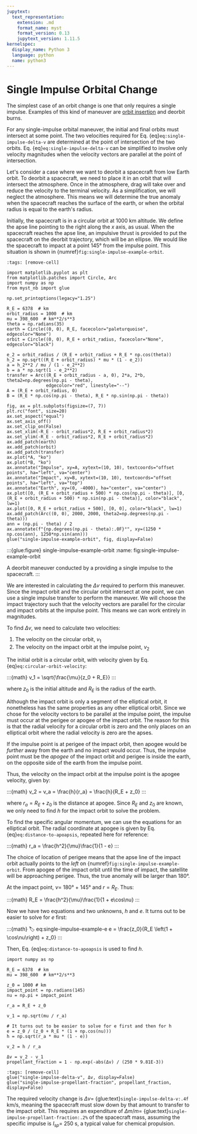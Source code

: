 ```yaml
---
jupytext:
  text_representation:
    extension: .md
    format_name: myst
    format_version: 0.13
    jupytext_version: 1.11.5
kernelspec:
  display_name: Python 3
  language: python
  name: python3
---
```


# Single Impulse Orbital Change

The simplest case of an orbit change is one that only requires a single impulse. Examples of this kind of maneuver are [orbit insertion](https://en.wikipedia.org/wiki/Orbit_insertion) and deorbit burns.

For any single-impulse orbital maneuver, the initial and final orbits must intersect at some point. The two velocities required for Eq. {eq}`eq:single-impulse-delta-v` are determined at the point of intersection of the two orbits. Eq. {eq}`eq:single-impulse-delta-v` can be simplified to involve only velocity magnitudes when the velocity vectors are parallel at the point of intersection.

Let's consider a case where we want to deorbit a spacecraft from low Earth orbit. To deorbit a spacecraft, we need to place it in an orbit that will intersect the atmosphere. Once in the atmosphere, drag will take over and reduce the velocity to the terminal velocity. As a simplification, we will neglect the atmosphere. This means we will determine the true anomaly when the spacecraft reaches the surface of the earth, or when the orbital radius is equal to the earth's radius.

Initially, the spacecraft is in a circular orbit at 1000 km altitude. We define the apse line pointing to the right along the $x$ axis, as usual. When the spacecraft reaches the apse line, an impulsive thrust is provided to put the spacecraft on the deorbit trajectory, which will be an ellipse. We would like the spacecraft to impact at a point 145° from the impulse point. This situation is shown in {numref}`fig:single-impulse-example-orbit`.

```{code-cell} ipython3
:tags: [remove-cell]

import matplotlib.pyplot as plt
from matplotlib.patches import Circle, Arc
import numpy as np
from myst_nb import glue

np.set_printoptions(legacy="1.25")

R_E = 6378  # km
orbit_radius = 1000  # km
mu = 398_600  # km**2/s**3
theta = np.radians(35)
earth = Circle((0, 0), R_E, facecolor="paleturquoise", edgecolor="None")
orbit = Circle((0, 0), R_E + orbit_radius, facecolor="None", edgecolor="black")

e_2 = orbit_radius / (R_E + orbit_radius + R_E * np.cos(theta))
h_2 = np.sqrt((R_E + orbit_radius) * mu * (1 - e_2))
a = h_2**2 / mu / (1 - e_2**2)
b = a * np.sqrt(1 - e_2**2)
transfer = Arc((R_E + orbit_radius - a, 0), 2*a, 2*b, theta2=np.degrees(np.pi - theta),
               edgecolor="red", linestyle="--")
A = (R_E + orbit_radius, 0)
B = (R_E * np.cos(np.pi - theta), R_E * np.sin(np.pi - theta))

fig, ax = plt.subplots(figsize=(7, 7))
plt.rc("font", size=20)
ax.set_aspect("equal")
ax.set_axis_off()
ax.set_clip_on(False)
ax.set_xlim(-R_E - orbit_radius*2, R_E + orbit_radius*2)
ax.set_ylim(-R_E - orbit_radius*2, R_E + orbit_radius*2)
ax.add_patch(earth)
ax.add_patch(orbit)
ax.add_patch(transfer)
ax.plot(*A, "ko")
ax.plot(*B, "ko")
ax.annotate("Impulse", xy=A, xytext=(10, 10), textcoords="offset points", ha="left", va="center")
ax.annotate("Impact", xy=B, xytext=(10, 10), textcoords="offset points", ha="left", va="top")
ax.annotate("Earth", xy=(0, -4000), ha="center", va="center")
ax.plot([0, (R_E + orbit_radius + 500) * np.cos(np.pi - theta)], [0, (R_E + orbit_radius + 500) * np.sin(np.pi - theta)], color="black", lw=1)
ax.plot([0, R_E + orbit_radius + 500], [0, 0], color="black", lw=1)
ax.add_patch(Arc((0, 0), 2000, 2000, theta2=np.degrees(np.pi - theta)))
ann = (np.pi - theta) / 2
ax.annotate(f"{np.degrees(np.pi - theta):.0F}°", xy=(1250 * np.cos(ann), 1250*np.sin(ann)))
glue("single-impulse-example-orbit", fig, display=False)
```

:::{glue:figure} single-impulse-example-orbit
:name: fig:single-impulse-example-orbit

A deorbit maneuver conducted by a providing a single impulse to the spacecraft.
:::

We are interested in calculating the $\Delta v$ required to perform this maneuver. Since the impact orbit and the circular orbit intersect at one point, we can use a single impulse transfer to perform the maneuver. We will choose the impact trajectory such that the velocity vectors are parallel for the circular and impact orbits at the impulse point. This means we can work entirely in magnitudes.

To find $\Delta v$, we need to calculate two velocities:

1. The velocity on the circular orbit, $v_1$
2. The velocity on the impact orbit at the impulse point, $v_2$

The initial orbit is a circular orbit, with velocity given by Eq. {eq}`eq:circular-orbit-velocity`:

:::{math}
v_1 = \sqrt{\frac{\mu}{z_0 + R_E}}
:::

where $z_0$ is the initial altitude and $R_E$ is the radius of the earth.

Although the impact orbit is only a segment of the elliptical orbit, it nonetheless has the same properties as any other elliptical orbit. Since we chose for the velocity vectors to be parallel at the impulse point, the impulse must occur at the perigee or apogee of the impact orbit. The reason for this is that the radial velocity for a circular orbit is zero and the only places on an elliptical orbit where the radial velocity is zero are the apses.

If the impulse point is at perigee of the impact orbit, then apogee would be _further_ away from the earth and no impact would occur. Thus, the impulse point must be the _apogee_ of the impact orbit and perigee is inside the earth, on the opposite side of the earth from the impulse point.

Thus, the velocity on the impact orbit at the impulse point is the apogee velocity, given by:

:::{math}
v_2 = v_a = \frac{h}{r_a} = \frac{h}{R_E + z_0}
:::

where $r_a = R_E + z_0$ is the distance at apogee. Since $R_E$ and $z_0$ are known, we only need to find $h$ for the impact orbit to solve the problem.

To find the specific angular momentum, we can use the equations for an elliptical orbit. The radial coordinate at apogee is given by Eq. {eq}`eq:distance-to-apoapsis`, repeated here for reference:

:::{math}
r_a = \frac{h^2}{\mu}\frac{1}{1 - e}
:::

The choice of location of perigee means that the apse line of the impact orbit actually points to the _left_ on {numref}`fig:single-impulse-example-orbit`. From apogee of the impact orbit until the time of impact, the satellite will be approaching perigee. Thus, the true anomaly will be larger than 180°.

At the impact point, $\nu =$ 180° + 145° and $r = R_E$. Thus:

:::{math}
R_E = \frac{h^2}{\mu}\frac{1}{1 + e\cos\nu}
:::

Now we have two equations and two unknowns, $h$ and $e$. It turns out to be easier to solve for $e$ first:

:::{math}
:label: eq:single-impulse-example-e
e = \frac{z_0}{R_E \left(1 + \cos\nu\right) + z_0}
:::

Then, Eq. {eq}`eq:distance-to-apoapsis` is used to find $h$.

```{code-cell} ipython3
import numpy as np

R_E = 6378  # km
mu = 398_600  # km**2/s**3

z_0 = 1000 # km
impact_point = np.radians(145)
nu = np.pi + impact_point

r_a = R_E + z_0

v_1 = np.sqrt(mu / r_a)

# It turns out to be easier to solve for e first and then for h
e = z_0 / (z_0 + R_E * (1 + np.cos(nu)))
h = np.sqrt(r_a * mu * (1 - e))

v_2 = h / r_a

Δv = v_2 - v_1
propellant_fraction = 1 - np.exp(-abs(Δv) / (250 * 9.81E-3))
```

```{code-cell} ipython3
:tags: [remove-cell]
glue("single-impulse-delta-v", Δv, display=False)
glue("single-impulse-propellant-fraction", propellant_fraction, display=False)
```

The required velocity change is $\Delta v =$ {glue:text}`single-impulse-delta-v:.4f` km/s, meaning the spacecraft must slow down by that amount to transfer to the impact orbit. This requires an expenditure of $\Delta m / m =$ {glue:text}`single-impulse-propellant-fraction:.2%` of the spacecraft mass, assuming the specific impulse is $I_{sp} =$ 250 s, a typical value for chemical propulsion.

